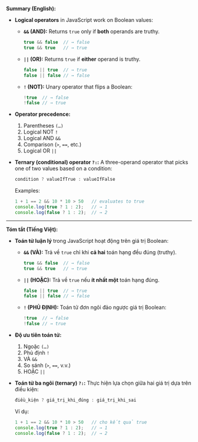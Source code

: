 **Summary (English):**

* **Logical operators** in JavaScript work on Boolean values:

  * **`&&` (AND):** Returns `true` only if **both** operands are truthy.

    ```js
    true && false  // → false
    true && true   // → true
    ```
  * **`||` (OR):** Returns `true` if **either** operand is truthy.

    ```js
    false || true  // → true
    false || false // → false
    ```
  * **`!` (NOT):** Unary operator that flips a Boolean:

    ```js
    !true  // → false
    !false // → true
    ```
* **Operator precedence:**

  1. Parentheses `(…)`
  2. Logical NOT `!`
  3. Logical AND `&&`
  4. Comparison (`>`, `==`, etc.)
  5. Logical OR `||`
* **Ternary (conditional) operator `?:`:** A three-operand operator that picks one of two values based on a condition:

  ```js
  condition ? valueIfTrue : valueIfFalse
  ```

  Examples:

  ```js
  1 + 1 == 2 && 10 * 10 > 50   // evaluates to true
  console.log(true ? 1 : 2);   // → 1
  console.log(false ? 1 : 2);  // → 2
  ```

---

**Tóm tắt (Tiếng Việt):**

* **Toán tử luận lý** trong JavaScript hoạt động trên giá trị Boolean:

  * **`&&` (VÀ):** Trả về `true` chỉ khi **cả hai** toán hạng đều đúng (truthy).

    ```js
    true && false  // → false
    true && true   // → true
    ```
  * **`||` (HOẶC):** Trả về `true` nếu **ít nhất một** toán hạng đúng.

    ```js
    false || true  // → true
    false || false // → false
    ```
  * **`!` (PHỦ ĐỊNH):** Toán tử đơn ngôi đảo ngược giá trị Boolean:

    ```js
    !true  // → false
    !false // → true
    ```
* **Độ ưu tiên toán tử:**

  1. Ngoặc `(…)`
  2. Phủ định `!`
  3. VÀ `&&`
  4. So sánh (`>`, `==`, v.v.)
  5. HOẶC `||`
* **Toán tử ba ngôi (ternary) `?:`:** Thực hiện lựa chọn giữa hai giá trị dựa trên điều kiện:

  ```js
  điều_kiện ? giá_trị_khi_đúng : giá_trị_khi_sai
  ```

  Ví dụ:

  ```js
  1 + 1 == 2 && 10 * 10 > 50   // cho kết quả true
  console.log(true ? 1 : 2);   // → 1
  console.log(false ? 1 : 2);  // → 2
  ```
